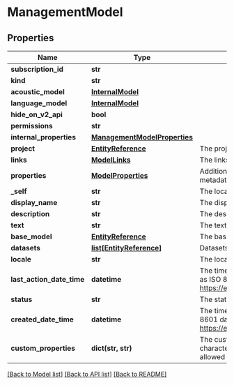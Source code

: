 # ManagementModel

## Properties
Name | Type | Description | Notes
------------ | ------------- | ------------- | -------------
**subscription_id** | **str** |  | [optional] 
**kind** | **str** |  | [optional] 
**acoustic_model** | [**InternalModel**](InternalModel.md) |  | [optional] 
**language_model** | [**InternalModel**](InternalModel.md) |  | [optional] 
**hide_on_v2_api** | **bool** |  | [optional] 
**permissions** | **str** |  | [optional] 
**internal_properties** | [**ManagementModelProperties**](ManagementModelProperties.md) |  | [optional] 
**project** | [**EntityReference**](EntityReference.md) | The project, the model is associated with. | [optional] 
**links** | [**ModelLinks**](ModelLinks.md) | The links for additional actions or content related to this model. | [optional] 
**properties** | [**ModelProperties**](ModelProperties.md) | Additional configuration options when creating a new model and additional metadata provided by the service. | [optional] 
**_self** | **str** | The location of this entity. | [optional] 
**display_name** | **str** | The display name of the object. | 
**description** | **str** | The description of the object. | [optional] 
**text** | **str** | The text used to adapt this language model. | [optional] 
**base_model** | [**EntityReference**](EntityReference.md) | The base model used for adaptation. | [optional] 
**datasets** | [**list[EntityReference]**](EntityReference.md) | Datasets used for adaptation. | [optional] 
**locale** | **str** | The locale of the contained data. | 
**last_action_date_time** | **datetime** | The time-stamp when the current status was entered.  The time stamp is encoded as ISO 8601 date and time format  (\&quot;YYYY-MM-DDThh:mm:ssZ\&quot;, see https://en.wikipedia.org/wiki/ISO_8601#Combined_date_and_time_representations). | [optional] 
**status** | **str** | The status of the object. | [optional] 
**created_date_time** | **datetime** | The time-stamp when the object was created.  The time stamp is encoded as ISO 8601 date and time format  (\&quot;YYYY-MM-DDThh:mm:ssZ\&quot;, see https://en.wikipedia.org/wiki/ISO_8601#Combined_date_and_time_representations). | [optional] 
**custom_properties** | **dict(str, str)** | The custom properties of this entity. The maximum allowed key length is 64 characters, the maximum  allowed value length is 256 characters and the count of allowed entries is 10. | [optional] 

[[Back to Model list]](../README.md#documentation-for-models) [[Back to API list]](../README.md#documentation-for-api-endpoints) [[Back to README]](../README.md)


